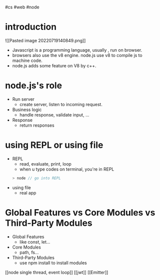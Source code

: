 #cs #web  #node 

# introduction
![[Pasted image 20220719140849.png]]
- Javascript is a programming language, usually , run on browser.
- browsers also use the v8 engine. node.js use v8 to compile js to machine code.
- node.js adds some feature on V8 by c++.

# node.js's role
- Run server
	- create server, listen to incoming request.
- Business logic
	- handle response, validate input, ...
- Response
	- return responses

# using REPL or using file
- REPL
	- read, evaluate, print, loop
	- when u type codes on terminal, you're in REPL
	```js
	> node // go into REPL
	```
- using file
	- real app

# Global Features vs Core Modules vs Third-Party Modules
-   Global Features
    -   like const, let…
-   Core Modules
    -   path, fs…
-   Third-Party Modules
    -   use npm install to install modules

[[node single thread, event loop]]
[[jwt]]
[[Emitter]]